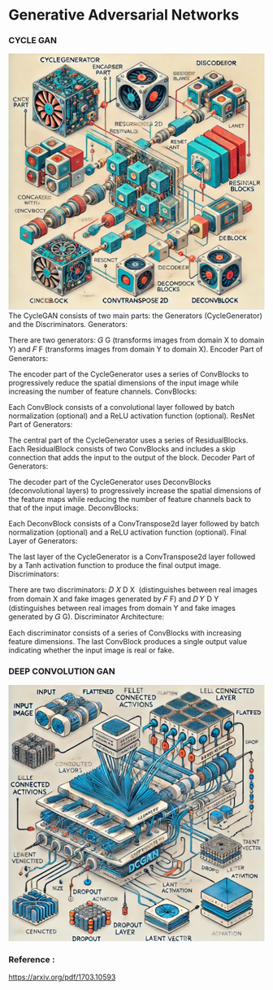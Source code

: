 # Generative Adversarial Networks


### CYCLE GAN

![Cycle GAN](https://github.com/Iaryan-21/GAN/blob/main/assets/CycleGAN.webp)
The CycleGAN consists of two main parts: the Generators (CycleGenerator) and the Discriminators.
Generators:

There are two generators: 
𝐺
G (transforms images from domain X to domain Y) and 
𝐹
F (transforms images from domain Y to domain X).
Encoder Part of Generators:

The encoder part of the CycleGenerator uses a series of ConvBlocks to progressively reduce the spatial dimensions of the input image while increasing the number of feature channels.
ConvBlocks:

Each ConvBlock consists of a convolutional layer followed by batch normalization (optional) and a ReLU activation function (optional).
ResNet Part of Generators:

The central part of the CycleGenerator uses a series of ResidualBlocks. Each ResidualBlock consists of two ConvBlocks and includes a skip connection that adds the input to the output of the block.
Decoder Part of Generators:

The decoder part of the CycleGenerator uses DeconvBlocks (deconvolutional layers) to progressively increase the spatial dimensions of the feature maps while reducing the number of feature channels back to that of the input image.
DeconvBlocks:

Each DeconvBlock consists of a ConvTranspose2d layer followed by batch normalization (optional) and a ReLU activation function (optional).
Final Layer of Generators:

The last layer of the CycleGenerator is a ConvTranspose2d layer followed by a Tanh activation function to produce the final output image.
Discriminators:

There are two discriminators: 
𝐷
𝑋
D 
X
​
  (distinguishes between real images from domain X and fake images generated by 
𝐹
F) and 
𝐷
𝑌
D 
Y
​
  (distinguishes between real images from domain Y and fake images generated by 
𝐺
G).
Discriminator Architecture:

Each discriminator consists of a series of ConvBlocks with increasing feature dimensions. The last ConvBlock produces a single output value indicating whether the input image is real or fake.

### DEEP CONVOLUTION GAN
![Deep Convolution GAN](https://github.com/Iaryan-21/GAN/blob/main/assets/DC_GAN.webp)

### Reference :

https://arxiv.org/pdf/1703.10593
